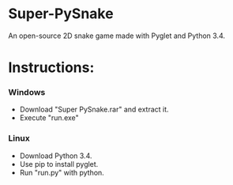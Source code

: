# Super-PySnake
 An open-source 2D snake game made with Pyglet and Python 3.4.

# Instructions:

### Windows
* Download "Super PySnake.rar" and extract it.
* Execute "run.exe"

### Linux
* Download Python 3.4.
* Use pip to install pyglet.
* Run "run.py" with python.
